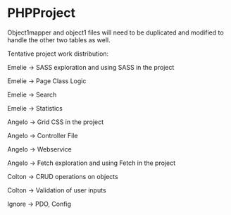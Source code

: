 # PHPProject

Object1mapper and object1 files will need to be duplicated and modified to handle the other two tables as well.

Tentative project work distribution:

Emelie -> SASS exploration and using SASS in the project

Emelie -> Page Class Logic

Emelie -> Search

Emelie -> Statistics

Angelo -> Grid CSS in the project

Angelo -> Controller File

Angelo -> Webservice

Angelo -> Fetch exploration and using Fetch in the project

Colton -> CRUD operations on objects

Colton -> Validation of user inputs

Ignore -> PDO, Config
